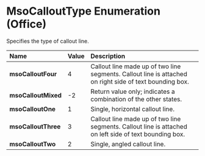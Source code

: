 
# MsoCalloutType Enumeration (Office)

Specifies the type of callout line.



|**Name**|**Value**|**Description**|
|:-----|:-----|:-----|
| **msoCalloutFour**|4|Callout line made up of two line segments. Callout line is attached on right side of text bounding box.|
| **msoCalloutMixed**|-2|Return value only; indicates a combination of the other states. |
| **msoCalloutOne**|1|Single, horizontal callout line.|
| **msoCalloutThree**|3|Callout line made up of two line segments. Callout line is attached on left side of text bounding box.|
| **msoCalloutTwo**|2|Single, angled callout line.|
